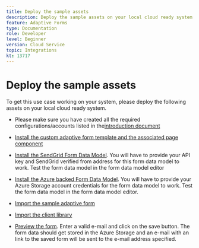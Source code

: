 ```yaml
---
title: Deploy the sample assets
description: Deploy the sample assets on your local cloud ready system.
feature: Adaptive Forms
type: Documentation
role: Developer
level: Beginner
version: Cloud Service
topic: Integrations
kt: 13717
---
```

# Deploy the sample assets

To get this use case working on your system, please deploy the following assets on your local cloud ready system.

*   Please make sure you have created all the required configurations/accounts listed in the[introduction document](./introduction.md)

*   [Install the custom adaptive form template and the associated page component](./assets/azure-portal-template-page-component.zip)

*   [Install the SendGrid Form Data Model](./assets/send-grid-form-data-model.zip). You will have to provide your API key and SendGrid verified from address for this form data model to work. Test the form data model in the form data model editor

*   [Install the Azure backed Form Data Model](./assets/azure-storage-fdm.zip). You will have to provide your Azure Storage account credentials for the form data model to work. Test the form data model in the form data model editor.

*   [Import the sample adaptive form](./assets/credit-applications-af.zip)
*   [Import the client library](./assets/client-lib.zip)
*   [Preview the form](http://localhost:4502/content/dam/formsanddocuments/azureportalstorage/creditapplications/jcr:content?wcmmode=disabled). Enter a valid e-mail and click on the save button. The form data should get stored in the Azure Storage and an e-mail with an link to the saved form will be sent to the e-mail address specified.


